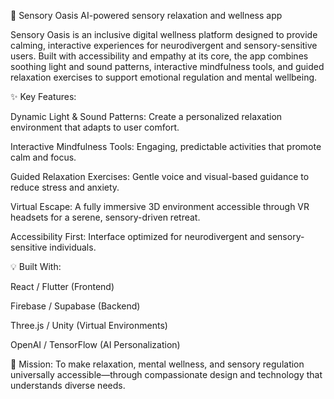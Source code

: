 🌿 Sensory Oasis
AI-powered sensory relaxation and wellness app

Sensory Oasis is an inclusive digital wellness platform designed to provide calming, interactive experiences for neurodivergent and sensory-sensitive users. Built with accessibility and empathy at its core, the app combines soothing light and sound patterns, interactive mindfulness tools, and guided relaxation exercises to support emotional regulation and mental wellbeing.

✨ Key Features:

Dynamic Light & Sound Patterns: Create a personalized relaxation environment that adapts to user comfort.

Interactive Mindfulness Tools: Engaging, predictable activities that promote calm and focus.

Guided Relaxation Exercises: Gentle voice and visual-based guidance to reduce stress and anxiety.

Virtual Escape: A fully immersive 3D environment accessible through VR headsets for a serene, sensory-driven retreat.

Accessibility First: Interface optimized for neurodivergent and sensory-sensitive individuals.

💡 Built With:

React / Flutter (Frontend)

Firebase / Supabase (Backend)

Three.js / Unity (Virtual Environments)

OpenAI / TensorFlow (AI Personalization)

🧠 Mission:
To make relaxation, mental wellness, and sensory regulation universally accessible—through compassionate design and technology that understands diverse needs.
